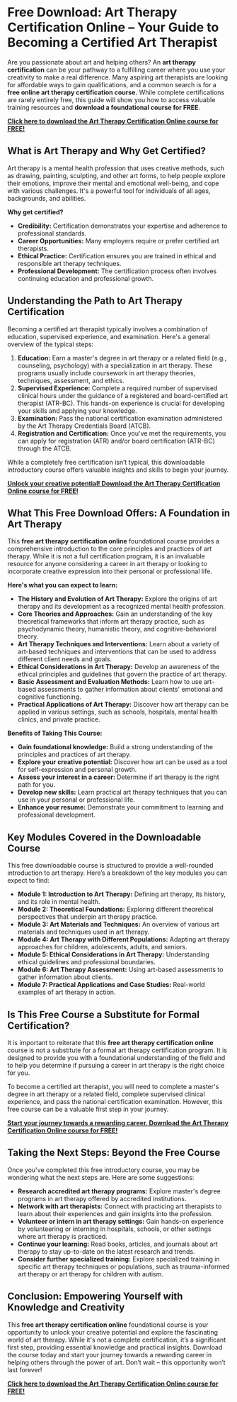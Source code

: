# Free Download: Art Therapy Certification Online – Your Guide to Becoming a Certified Art Therapist

Are you passionate about art and helping others? An **art therapy certification** can be your pathway to a fulfilling career where you use your creativity to make a real difference. Many aspiring art therapists are looking for affordable ways to gain qualifications, and a common search is for a **free online art therapy certification course.** While complete certifications are rarely entirely free, this guide will show you how to access valuable training resources and **download a foundational course for FREE**.

[**Click here to download the Art Therapy Certification Online course for FREE!**](https://udemywork.com/art-therapy-certification-online)

## What is Art Therapy and Why Get Certified?

Art therapy is a mental health profession that uses creative methods, such as drawing, painting, sculpting, and other art forms, to help people explore their emotions, improve their mental and emotional well-being, and cope with various challenges. It's a powerful tool for individuals of all ages, backgrounds, and abilities.

**Why get certified?**

*   **Credibility:** Certification demonstrates your expertise and adherence to professional standards.
*   **Career Opportunities:** Many employers require or prefer certified art therapists.
*   **Ethical Practice:** Certification ensures you are trained in ethical and responsible art therapy techniques.
*   **Professional Development:** The certification process often involves continuing education and professional growth.

## Understanding the Path to Art Therapy Certification

Becoming a certified art therapist typically involves a combination of education, supervised experience, and examination. Here's a general overview of the typical steps:

1.  **Education:** Earn a master's degree in art therapy or a related field (e.g., counseling, psychology) with a specialization in art therapy. These programs usually include coursework in art therapy theories, techniques, assessment, and ethics.
2.  **Supervised Experience:** Complete a required number of supervised clinical hours under the guidance of a registered and board-certified art therapist (ATR-BC). This hands-on experience is crucial for developing your skills and applying your knowledge.
3.  **Examination:** Pass the national certification examination administered by the Art Therapy Credentials Board (ATCB).
4.  **Registration and Certification:** Once you've met the requirements, you can apply for registration (ATR) and/or board certification (ATR-BC) through the ATCB.

While a completely free certification isn’t typical, this downloadable introductory course offers valuable insights and skills to begin your journey.

[**Unlock your creative potential! Download the Art Therapy Certification Online course for FREE!**](https://udemywork.com/art-therapy-certification-online)

## What This Free Download Offers: A Foundation in Art Therapy

This **free art therapy certification online** foundational course provides a comprehensive introduction to the core principles and practices of art therapy. While it is not a full certification program, it is an invaluable resource for anyone considering a career in art therapy or looking to incorporate creative expression into their personal or professional life.

**Here's what you can expect to learn:**

*   **The History and Evolution of Art Therapy:** Explore the origins of art therapy and its development as a recognized mental health profession.
*   **Core Theories and Approaches:** Gain an understanding of the key theoretical frameworks that inform art therapy practice, such as psychodynamic theory, humanistic theory, and cognitive-behavioral theory.
*   **Art Therapy Techniques and Interventions:** Learn about a variety of art-based techniques and interventions that can be used to address different client needs and goals.
*   **Ethical Considerations in Art Therapy:** Develop an awareness of the ethical principles and guidelines that govern the practice of art therapy.
*   **Basic Assessment and Evaluation Methods:** Learn how to use art-based assessments to gather information about clients' emotional and cognitive functioning.
*   **Practical Applications of Art Therapy:** Discover how art therapy can be applied in various settings, such as schools, hospitals, mental health clinics, and private practice.

**Benefits of Taking This Course:**

*   **Gain foundational knowledge:** Build a strong understanding of the principles and practices of art therapy.
*   **Explore your creative potential:** Discover how art can be used as a tool for self-expression and personal growth.
*   **Assess your interest in a career:** Determine if art therapy is the right path for you.
*   **Develop new skills:** Learn practical art therapy techniques that you can use in your personal or professional life.
*   **Enhance your resume:** Demonstrate your commitment to learning and professional development.

## Key Modules Covered in the Downloadable Course

This free downloadable course is structured to provide a well-rounded introduction to art therapy. Here’s a breakdown of the key modules you can expect to find:

*   **Module 1: Introduction to Art Therapy:** Defining art therapy, its history, and its role in mental health.
*   **Module 2: Theoretical Foundations:** Exploring different theoretical perspectives that underpin art therapy practice.
*   **Module 3: Art Materials and Techniques:** An overview of various art materials and techniques used in art therapy.
*   **Module 4: Art Therapy with Different Populations:** Adapting art therapy approaches for children, adolescents, adults, and seniors.
*   **Module 5: Ethical Considerations in Art Therapy:** Understanding ethical guidelines and professional boundaries.
*   **Module 6: Art Therapy Assessment:** Using art-based assessments to gather information about clients.
*   **Module 7: Practical Applications and Case Studies:** Real-world examples of art therapy in action.

## Is This Free Course a Substitute for Formal Certification?

It is important to reiterate that this **free art therapy certification online** course is not a substitute for a formal art therapy certification program. It is designed to provide you with a foundational understanding of the field and to help you determine if pursuing a career in art therapy is the right choice for you.

To become a certified art therapist, you will need to complete a master's degree in art therapy or a related field, complete supervised clinical experience, and pass the national certification examination. However, this free course can be a valuable first step in your journey.

[**Start your journey towards a rewarding career. Download the Art Therapy Certification Online course for FREE!**](https://udemywork.com/art-therapy-certification-online)

## Taking the Next Steps: Beyond the Free Course

Once you've completed this free introductory course, you may be wondering what the next steps are. Here are some suggestions:

*   **Research accredited art therapy programs:** Explore master's degree programs in art therapy offered by accredited institutions.
*   **Network with art therapists:** Connect with practicing art therapists to learn about their experiences and gain insights into the profession.
*   **Volunteer or intern in art therapy settings:** Gain hands-on experience by volunteering or interning in hospitals, schools, or other settings where art therapy is practiced.
*   **Continue your learning:** Read books, articles, and journals about art therapy to stay up-to-date on the latest research and trends.
*   **Consider further specialized training:** Explore specialized training in specific art therapy techniques or populations, such as trauma-informed art therapy or art therapy for children with autism.

## Conclusion: Empowering Yourself with Knowledge and Creativity

This **free art therapy certification online** foundational course is your opportunity to unlock your creative potential and explore the fascinating world of art therapy. While it's not a complete certification, it’s a significant first step, providing essential knowledge and practical insights. Download the course today and start your journey towards a rewarding career in helping others through the power of art. Don’t wait – this opportunity won’t last forever!

[**Click here to download the Art Therapy Certification Online course for FREE!**](https://udemywork.com/art-therapy-certification-online)
